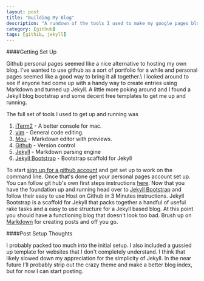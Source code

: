 ```yaml
---
layout: post
title: "Building My Blog"
description: "A rundown of the tools I used to make my google pages blog"
category: [github]
tags: [githib, jekyll]
---
```


####Getting Set Up

Github personal pages seemed like a nice alternative to hosting my own blog. I've wanted to use github as a sort of portfolio for a while and personal pages seemed like a good way to bring it all together.\\
I looked around to see if anyone had come up with a handy way to create entries using Markdown and turned up Jekyll. A little more poking around and I found a Jekyll blog bootstrap and some decent free templates to get me up and running.


The full set of tools I used to get up and running was

1. [iTerm2](http://iterm2.com/) - A better console for mac.
2. [vim](http://www.vim.org/download.php) - General code editing.
3. [Mou](http://mouapp.com/) - Markdown editor with previews.
4. [Github](https://github.com/) - Version control
5. [Jekyll](http://jekyllrb.com/) - Markdown parsing engine
6. [Jekyll Bootstrap](http://jekyllbootstrap.com/) - Bootstrap scaffold for Jekyll

To start [sign up for a github account](https://github.com/) and get set up to work on the command line. Once that's done get your personal pages account set up. You can follow git hub's own first steps instructions [here](https://pages.github.com/).
Now that you have the foundation up and running head over to [Jekyll Bootstrap](http://jekyllbootstrap.com/usage/jekyll-quick-start.html) and follow their easy to use Host on Github in 3 Minutes instructions. Jekyll Bootstrap is a scaffold for Jekyll that packs together a handful of useful rake tasks and a easy to use structure for a Jekyll based blog.
At this point you should have a functioning blog that doesn't look too bad. Brush up on [Markdown](http://daringfireball.net/projects/markdown/) for creating posts and off you go.

####Post Setup Thoughts

I probably packed too much into the initial setup. I also included a gussied up template for websites that I don't completely understand. I think that likely slowed down my appreciation for the simplicity of Jekyll.
In the near future I'll probably strip out the crazy theme and make a better blog index, but for now I can start posting.
